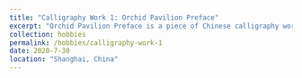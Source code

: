 ```yaml
---
title: "Calligraphy Work 1: Orchid Pavilion Preface"
excerpt: "Orchid Pavilion Preface is a piece of Chinese calligraphy work generally considered to be written by the well-known calligrapher Wang Xizhi (303 – 361) from the Eastern Jin dynasty (317 – 420). Below is my copy: <br/><img src='/images/calligraphy-work-1.jpg'>"
collection: hobbies
permalink: /hobbies/calligraphy-work-1
date: 2020-7-30
location: "Shanghai, China"
---
```


